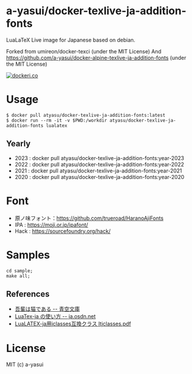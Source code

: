 # a-yasui/docker-texlive-ja-addition-fonts

LuaLaTeX Live image for Japanese based on debian.

Forked from umireon/docker-texci (under the MIT License) And https://github.com/a-yasui/docker-alpine-texlive-ja-addition-fonts (under the MIT License)

[![dockeri.co](https://dockeri.co/image/atyasu/docker-texlive-ja-addition-fonts)](https://hub.docker.com/r/atyasu/docker-texlive-ja-addition-fonts)


# Usage

```shell
$ docker pull atyasu/docker-texlive-ja-addition-fonts:latest
$ docker run --rm -it -v $PWD:/workdir atyasu/docker-texlive-ja-addition-fonts lualatex
```

## Yearly

- 2023 : docker pull atyasu/docker-texlive-ja-addition-fonts:year-2023
- 2022 : docker pull atyasu/docker-texlive-ja-addition-fonts:year-2022
- 2021 : docker pull atyasu/docker-texlive-ja-addition-fonts:year-2021
- 2020 : docker pull atyasu/docker-texlive-ja-addition-fonts:year-2020

# Font

- 原ノ味フォント：https://github.com/trueroad/HaranoAjiFonts 
- IPA : https://moji.or.jp/ipafont/
- Hack : https://sourcefoundry.org/hack/

# Samples

```
cd sample;
make all;
```

## References

- [吾輩は猫である -- 青空文庫](https://www.aozora.gr.jp/cards/000148/files/789_14547.html)
- [LuaTex-ja の使い方 -- ja.osdn.net](https://ja.osdn.net/projects/luatex-ja/wiki/LuaTeX-ja%E3%81%AE%E4%BD%BF%E3%81%84%E6%96%B9)
- [LuaLATEX-ja用jclasses互換クラス ltjclasses.pdf](http://mirrors.ibiblio.org/CTAN/macros/luatex/generic/luatexja/doc/ltjclasses.pdf)

# License

MIT (c) a-yasui
